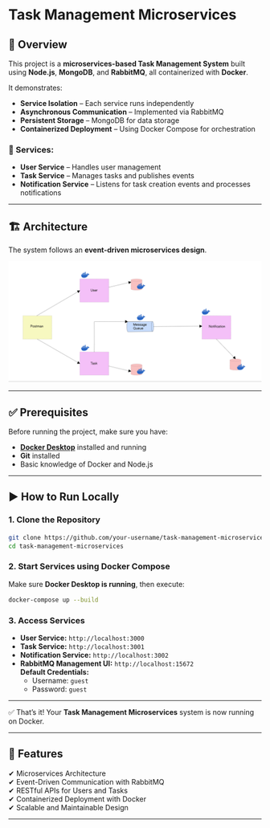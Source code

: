 
# Task Management Microservices

## 📌 Overview
This project is a **microservices-based Task Management System** built using **Node.js**, **MongoDB**, and **RabbitMQ**, all containerized with **Docker**.  

It demonstrates:
- **Service Isolation** – Each service runs independently
- **Asynchronous Communication** – Implemented via RabbitMQ
- **Persistent Storage** – MongoDB for data storage
- **Containerized Deployment** – Using Docker Compose for orchestration

### 🧩 Services:
- **User Service** – Handles user management
- **Task Service** – Manages tasks and publishes events
- **Notification Service** – Listens for task creation events and processes notifications

---

## 🏗 Architecture
The system follows an **event-driven microservices design**.  

![Architecture Diagram](Architectural.png)  

---

## ✅ Prerequisites
Before running the project, make sure you have:
- [**Docker Desktop**](https://www.docker.com/products/docker-desktop) installed and running
- **Git** installed
- Basic knowledge of Docker and Node.js

---

## ▶ How to Run Locally

### **1. Clone the Repository**
```bash
git clone https://github.com/your-username/task-management-microservices.git
cd task-management-microservices
```

### **2. Start Services using Docker Compose**
Make sure **Docker Desktop is running**, then execute:
```bash
docker-compose up --build
```

### **3. Access Services**
- **User Service:** `http://localhost:3000`
- **Task Service:** `http://localhost:3001`
- **Notification Service:** `http://localhost:3002`
- **RabbitMQ Management UI:** `http://localhost:15672`  
  **Default Credentials:**  
  - Username: `guest`  
  - Password: `guest`  

---

✅ That’s it! Your **Task Management Microservices** system is now running on Docker.

---

## 🚀 Features
✔ Microservices Architecture  
✔ Event-Driven Communication with RabbitMQ  
✔ RESTful APIs for Users and Tasks  
✔ Containerized Deployment with Docker  
✔ Scalable and Maintainable Design  

---
